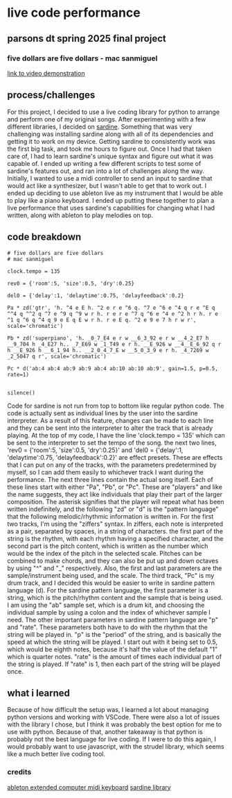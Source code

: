 # live code performance
## parsons dt spring 2025 final project
### five dollars are five dollars - mac sanmiguel

[link to video demonstration](https://vimeo.com/1083566309?share=copy)

## process/challenges

For this project, I decided to use a live coding library for python to arrange and perform one of my original songs. After experimenting with a few different libraries, I decided on [sardine](https://github.com/Bubobubobubobubo/sardine). Something that was very challenging was installing sardine along with all of its dependencies and getting it to work on my device. Getting sardine to consistently work was the first big task, and took me hours to figure out. Once I had that taken care of, I had to learn sardine's unique syntax and figure out what it was capable of. I ended up writing a few different scripts to test some of sardine's features out, and ran into a lot of challenges along the way. Initially, I wanted to use a midi controller to send an input to sardine that would act like a synthesizer, but I wasn't able to get that to work out. I ended up deciding to use ableton live as my instrument that I would be able to play like a piano keyboard. I ended up putting these together to plan a live performance that uses sardine's capabilities for changing what I had written, along with ableton to play melodies on top.

## code breakdown
```
# five dollars are five dollars 
# mac sanmiguel

clock.tempo = 135

rev0 = {'room':5, 'size':0.5, 'dry':0.25}

del0 = {'delay':1, 'delaytime':0.75, 'delayfeedback':0.2}

Pa * zd('gtr', 'h. ^4 e E h. ^2 e r e ^6 q. ^7 e ^6 e ^4 q r e ^E q ^^4 q ^^2 q ^7 e ^9 q ^9 w r h. r e r e ^7 q ^6 e ^4 e ^2 h r h. r e ^1 q ^6 q ^4 q 9 e E q E w r h. r e E q. ^2 e 9 e 7 h r w r', scale='chromatic')

Pb * zd('superpiano', 'h. _0_7_E4 e r w __6_3_92 e r w __4_2_E7 h __9_704 h _4_E27 h.. _7_E69 w _1_T49 e r h. __E_926 w __4__E_6_92 q r h __E_926 h __6_1_94 h.. __2_0_4_7_E w __5_0_3_9 e r h. _4_7269 w _2_5047 q r', scale='chromatic')

Pc * d('ab:4 ab:4 ab:9 ab:9 ab:4 ab:10 ab:10 ab:9', gain=1.5, p=0.5, rate=1)


silence()
```
Code for sardine is not run from top to bottom like regular python code. The code is actually sent as individual lines by the user into the sardine interpreter. As a result of this feature, changes can be made to each line and they can be sent into the interpreter to alter the track that is already playing.
At the top of my code, I have the line 'clock.tempo = 135' which can be sent to the interpreter to set the tempo of the song. the next two lines, 'rev0 = {'room':5, 'size':0.5, 'dry':0.25}' and 'del0 = {'delay':1, 'delaytime':0.75, 'delayfeedback':0.2}' are effect presets. These are effects that I can put on any of the tracks, with the parameters predetermined by myself, so I can add them easily to whichever track I want during the performance. The next three lines contain the actual song itself. Each of these lines start with either "Pa", "Pb", or "Pc". These are "players" and like the name suggests, they act like individuals that play their part of the larger composition. The asterisk signifies that the player will repeat what has been written indefinitely, and the following "zd" or "d" is the "pattern language" that the following melodic/rhythmic information is written in. For the first two tracks, I'm using the "ziffers" syntax. In ziffers, each note is interpreted as a pair, separated by spaces, in a string of characters. the first part of the string is the rhythm, with each rhythm having a specified character, and the second part is the pitch content, which is written as the number which would be the index of the pitch in the selected scale. Pitches can be combined to make chords, and they can also be put up and down octaves by using "^" and "_" respectively. Also, the first and last parameters are the sample/instrument being used, and the scale. The third track, "Pc" is my drum track, and I decided this would be easier to write in sardine pattern language (d). For the sardine pattern language, the first parameter is a string, which is the pitch/rhythm content and the sample that is being used. I am using the "ab" sample set, which is a drum kit, and choosing the individual sample by using a colon and the index of whichever sample I need. The other important parameters in sardine pattern language are "p" and "rate". These parameters both have to do with the rhythm that the string will be played in. "p" is the "period" of the string, and is basically the speed at which the string will be played. I start out with it being set to 0.5, which would be eighth notes, because it's half the value of the default "1" which is quarter notes. "rate" is the amount of times each individual part of the string is played. If "rate" is 1, then each part of the string will be played once. 

## what i learned
Because of how difficult the setup was, I learned a lot about managing python versions and working with VSCode. There were also a lot of issues with the library I chose, but I think it was probably the best option for me to use with python. Because of that, another takeaway is that python is probably not the best language for live coding. If I were to do this again, I would probably want to use javascript, with the strudel library, which seems like a much better live coding tool.

### credits
[ableton extended computer midi keyboard](https://abletonkurse.gumroad.com/)
[sardine library](https://github.com/Bubobubobubobubo/sardine)
